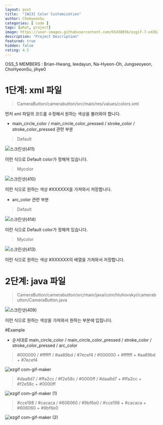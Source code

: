 ```yaml
---	
layout: post	
title:  "[W13] Color Customization"	
author: ChoHyeonSu
categories: [ code ]	
tags: [what, project]
image: https://user-images.githubusercontent.com/65438056/ezgif-7-e43b2cae629a.gif
description: "Project Description"	
featured: true	
hidden: false	
rating: 4.5
---	
```


OSS_5 MEMBERS : Brian-Hwang, leedayun, Na-Hyeon-Oh, Jungseoyeon, ChoHyeonSu, jihye0

# 1단계: xml 파일
> CameraButton/camerabutton/src/main/res/values/colors.xml

먼저 xml 파일의 코드를 수정해서 원하는 색상을 불러와야 합니다.

- main_circle_color / main_circle_color_pressed / stroke_color / stroke_color_pressed 관련 부분

>Default

![스크린샷(411)](https://user-images.githubusercontent.com/65438056/101242769-ea19ee00-373e-11eb-8f53-11b99482759f.png)

이런 식으로 Default color가 정해져 있습니다. 

>Mycolor

![스크린샷(410)](https://user-images.githubusercontent.com/65438056/101242703-77a90e00-373e-11eb-8dd3-3636b3e8236c.png)

이런 식으로 원하는 색상 #XXXXXX을 가져와서 저장합니다. 

- arc_color 관련 부분

>Default

![스크린샷(414)](https://user-images.githubusercontent.com/65438056/101242831-4977fe00-373f-11eb-89e5-1a845e3386d9.png)

이런 식으로 Default color가 정해져 있습니다.

>Mycolor

![스크린샷(413)](https://user-images.githubusercontent.com/65438056/101242830-48df6780-373f-11eb-8c0c-b40ea1971a63.png)

이런 식으로 원하는 색상 #XXXXXX의 배열을 가져와서 저장합니다.

# 2단계: java 파일
> CameraButton/camerabutton/src/main/java/com/hluhovskyi/camerabutton/CameraButton.java
 
![스크린샷(409)](https://user-images.githubusercontent.com/65438056/101242314-28fb7400-373e-11eb-8061-3239b872119f.png)

이런 식으로 원하는 색상을 가져와서 원하는 부분에 입힙니다.

#Example
- 순서대로 main_circle_color / main_circle_color_pressed / stroke_color / stroke_color_pressed / arc_color

> #000000 / #ffffff / #aa89bd / #7ecef4 / #000000 + #ffffff + #aa89bd + #7ecef4

![ezgif com-gif-maker](https://user-images.githubusercontent.com/65438056/101243247-361a6200-3742-11eb-8eff-6ed970f6cc1d.gif)


> #daa8d7 / #ffa2cc / #f2e58c / #0000ff / #daa8d7 + #ffa2cc + #f2e58c + #0000ff

![ezgif com-gif-maker (1)](https://user-images.githubusercontent.com/65438056/101243447-cd33e980-3743-11eb-99a4-2c4ee8cab500.gif)

> #cce198 / #cacaca / #606060 / #9bf6e0 / #cce198 + #cacaca + #606060 + #9bf6e0

![ezgif com-gif-maker (2)](https://user-images.githubusercontent.com/65438056/101243537-78dd3980-3744-11eb-81b2-4eabd2f6b563.gif)



